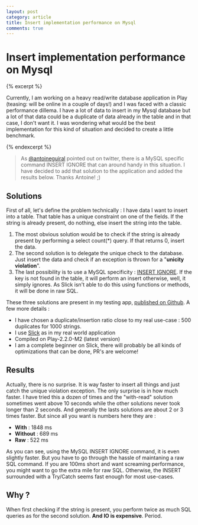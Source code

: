 ```yaml
---
layout: post
category: article 
title: Insert implementation performance on Mysql
comments: true
---
```


# Insert implementation performance on Mysql

{% excerpt %}

Currently, I am working on a heavy read/write database application in Play (teasing: will be online in a couple of days!) and I was faced with a classic performance dillema. I have a lot of data to insert in my Mysql database but a lot of that data could be a duplicate of data already in the table and in that case, I don't want it. I was wondering what would be the best implementation for this kind of situation and decided to create a little benchmark.

{% endexcerpt %}

> As [@antoineguiral][antoine-twitter] pointed out on twitter, there is a MySQL specific command INSERT IGNORE that can around handy in this situation. I have decided to add that solution to the application and added the results below. Thanks Antoine! ;)

## Solutions 

First of all, let's define the problem technically : I have data I want to insert into a table. That table has a unique constraint on one of the fields. If the string is already present, do nothing, else insert the string into the table. 

1. The most obvious solution would be to check if the string is already present by performing a <span class="syntax">select count(*)</span> query. If that returns 0, insert the data. 
2. The second solution is to delegate the unique check to the database. Just insert the data and check if an exception is thrown for a "**unicity violation**".
3. The last possibility is to use a MySQL specificity : [INSERT IGNORE][mysql-insert-ignore]. If the key is not found in the table, it will perform an insert otherwise, well, it simply ignores. As Slick isn't able to do this using functions or methods, it will be done in raw SQL. 

These three solutions are present in my testing app, [published on Github][repo-github]. A few more details :

- I have chosen a duplicate/insertion ratio close to my real use-case : 500 duplicates for 1000 strings.
- I use [Slick][slick-typesafe] as in my real world application
- Compiled on Play-2.2.0-M2 (latest version)
- I am a complete beginner on Slick, there will probably be all kinds of optimizations that can be done, PR's are welcome! 

## Results

Actually, there is no surprise. It is way faster to insert all things and just catch the unique violation exception. The only surprise is in how much faster. I have tried this a dozen of times and the "with-read" solution sometimes went above 10 seconds while the other solutions never took longer than 2 seconds. And generally the lasts solutions are about 2 or 3 times faster. But since all you want is numbers here they are :

- **With** : 1848 ms
- **Without** : 689 ms
- **Raw** : 522 ms

As you can see, using the MySQL INSERT IGNORE command, it is even slightly faster. But you have to go through the hassle of maintaning a raw SQL command. If you are 100ms short and want screaming performance, you might want to go the extra mile for raw SQL. Otherwise, the INSERT surrounded with a Try/Catch seems fast enough for most use-cases.

## Why ? 

When first checking if the string is present, you perform twice as much SQL queries as for the second solution. **And IO is expensive**. Period.

[antoine-twitter]: https://twitter.com/antoineguiral
[mysql-insert-ignore]: http://dev.mysql.com/doc/refman/5.5/en/insert.html
[repo-github]: https://github.com/iammichiel/mysql-insert-test
[slick-typesafe]: http://slick.typesafe.com/
